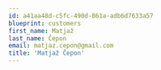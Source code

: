 ```yaml
---
id: a41aa48d-c5fc-490d-861a-adb6d7633a57
blueprint: customers
first_name: Matjaž
last_name: Čepon
email: matjaz.cepon@gmail.com
title: 'Matjaž Čepon'
---
```

